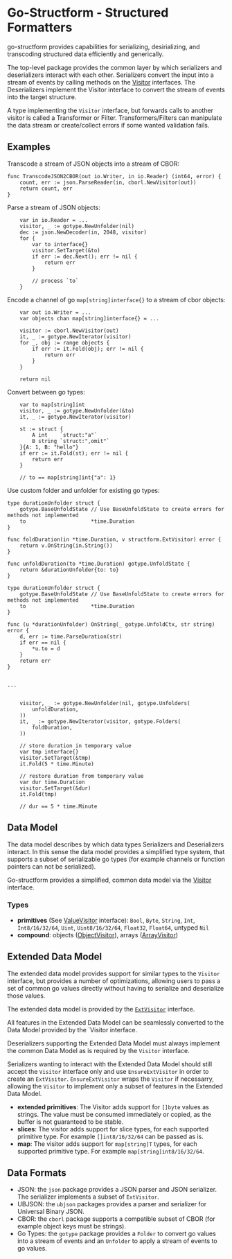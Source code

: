 # Go-Structform - Structured Formatters

go-structform provides capabilities for serializing, desirializing, and
transcoding structured data efficiently and generically.

The top-level package provides the common layer by which serializers and
deserializers interact with each other. Serializers convert the input into a
stream of events by calling methods on the
[Visitor](https://pkg.go.dev/github.com/elastic/go-structform?tab=doc#Visitor)
interfaces. The Deserializers implement the Visitor interface to convert the
stream of events into the target structure.

A type implementing the `Visitor` interface, but forwards calls to another
visitor is called a Transformer or Filter. Transformers/Filters can manipulate
the data stream or create/collect errors if some wanted validation fails.

## Examples

Transcode a stream of JSON objects into a stream of CBOR:

```
func TranscodeJSON2CBOR(out io.Writer, in io.Reader) (int64, error) {
	count, err := json.ParseReader(in, cborl.NewVisitor(out))
	return count, err
}
```

Parse a stream of JSON objects:

```
	var in io.Reader = ...
	visitor, _ := gotype.NewUnfolder(nil)
	dec := json.NewDecoder(in, 2048, visitor)
	for {
		var to interface{}
		visitor.SetTarget(&to)
		if err := dec.Next(); err != nil {
			return err
		}

		// process `to`
	}
```

Encode a channel of go `map[string]interface{}` to a stream of cbor objects:

```
	var out io.Writer = ...
	var objects chan map[string]interface{} = ...

	visitor := cborl.NewVisitor(out)
	it, _ := gotype.NewIterator(visitor)
	for _, obj := range objects {
		if err := it.Fold(obj); err != nil {
			return err
		}
	}

	return nil
```

Convert between go types:

```
	var to map[string]int
	visitor, _ := gotype.NewUnfolder(&to)
	it, _ := gotype.NewIterator(visitor)

	st := struct {
		A int    `struct:"a"`
		B string `struct:",omit"`
	}{A: 1, B: "hello"}
	if err := it.Fold(st); err != nil {
		return err
	}

	// to == map[string]int{"a": 1}
```

Use custom folder and unfolder for existing go types:

```
type durationUnfolder struct {
	gotype.BaseUnfoldState // Use BaseUnfoldState to create errors for methods not implemented
	to                     *time.Duration
}

func foldDuration(in *time.Duration, v structform.ExtVisitor) error {
	return v.OnString(in.String())
}

func unfoldDuration(to *time.Duration) gotype.UnfoldState {
	return &durationUnfolder{to: to}
}

type durationUnfolder struct {
	gotype.BaseUnfoldState // Use BaseUnfoldState to create errors for methods not implemented
	to                     *time.Duration
}

func (u *durationUnfolder) OnString(_ gotype.UnfoldCtx, str string) error {
	d, err := time.ParseDuration(str)
	if err == nil {
		*u.to = d
	}
	return err
}


...


	visitor, _ := gotype.NewUnfolder(nil, gotype.Unfolders(
		unfoldDuration,
	))
	it, _ := gotype.NewIterator(visitor, gotype.Folders(
		foldDuration,
	))

	// store duration in temporary value
	var tmp interface{}
	visitor.SetTarget(&tmp)
	it.Fold(5 * time.Minute)

	// restore duration from temporary value
	var dur time.Duration
	visitor.SetTarget(&dur)
	it.Fold(tmp)

	// dur == 5 * time.Minute
```

## Data Model

The data model describes by which data types Serializers and Deserializers
interact. In this sense the data model provides a simplified type system, that supports a subset of
serializable go types (for example channels or function pointers can not be serialized).

Go-structform provides a simplified, common data model via the [Visitor](https://pkg.go.dev/github.com/elastic/go-structform?tab=doc#Visitor) interface.

### Types

- **primitives** (See [ValueVisitor](https://pkg.go.dev/github.com/elastic/go-structform?tab=doc#ValueVisitor) interface):  `Bool`, `Byte`, `String`, `Int`, `Int8/16/32/64`, `Uint`, `Uint8/16/32/64`, `Float32`, `Float64`, untyped `Nil`
- **compound**: objects ([ObjectVisitor](https://pkg.go.dev/github.com/elastic/go-structform?tab=doc#ObjectVisitor)), arrays ([ArrayVisitor](https://pkg.go.dev/github.com/elastic/go-structform?tab=doc#ArrayVisitor))

## Extended Data Model

The extended data model provides support for similar types to the `Visitor`
interface, but provides a number of optimizations, allowing users to pass a set
of common go values directly without having to serialize and deserialize those
values.

The extended data model is provided by the
[`ExtVisitor`](https://pkg.go.dev/github.com/elastic/go-structform?tab=doc#ExtVisitor)
interface.

All features in the Extended Data Model can be seamlessly converted to the Data
Model provided by the `Visitor interface.

Deserializers supporting the Extended Data Model must always implement the
common Data Model as is required by the `Visitor` interface.

Serializers wanting to interact with the Extended Data Model should still
accept the `Visitor` interface only and use `EnsureExtVisitor` in order to create an `ExtVisitor`.
`EnsureExtVisitor` wraps the `Visitor` if necessarry, allowing the `Visitor` to
implement only a subset of features in the Extended Data Model.

- **extended primitives**: The Visitor adds support for `[]byte` values as
  strings. The value must be consumed immediately or copied, as the buffer is
  not guaranteed to be stable.
- **slices**: The visitor adds support for slice types, for each supported
  primitive type. For example `[]int8/16/32/64` can be passed as is.
- **map**: The visitor adds support for `map[string]T` types, for each
  supported primitive type. For example `map[string]int8/16/32/64`.


## Data Formats

- JSON: the `json` package provides a JSON parser and JSON serializer. The serializer implements a subset of `ExtVisitor`.
- UBJSON: the `ubjson` packages provides a parser and serializer for Universal Binary JSON.
- CBOR: the `cborl` package supports a compatible subset of CBOR (for example object keys must be strings).
- Go Types: the `gotype` package provides a `Folder` to convert go values into
  a stream of events and an `Unfolder` to apply a stream of events to go
  values.

